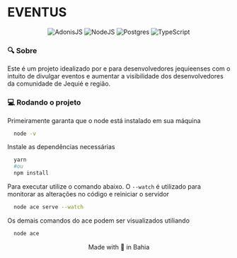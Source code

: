 
# EVENTUS

<div align="center">

![AdonisJS](https://img.shields.io/badge/adonisjs-%23220052.svg?style=for-the-badge&logo=adonisjs&logoColor=white)
![NodeJS](https://img.shields.io/badge/node.js-6DA55F?style=for-the-badge&logo=node.js&logoColor=white)
![Postgres](https://img.shields.io/badge/postgres-%23316192.svg?style=for-the-badge&logo=postgresql&logoColor=white)
![TypeScript](https://img.shields.io/badge/typescript-%23007ACC.svg?style=for-the-badge&logo=typescript&logoColor=white)

</div>

### :mag: Sobre

Este é um projeto idealizado por e para desenvolvedores jequieenses com o intuito de divulgar eventos e aumentar a visibilidade dos desenvolvedores da comunidade de Jequié e região.

### :computer: Rodando o projeto

Primeiramente garanta que o node está instalado em sua máquina

```bash
  node -v
```

Instale as dependências necessárias

```bash
  yarn
  #ou
  npm install
```

Para executar utilize o comando abaixo. O `--watch` é utilizado para monitorar as alterações no código e reiniciar o servidor

```bash
  node ace serve --watch
```

Os demais comandos do ace podem ser visualizados utiliando

```bash
  node ace
```

<div align="center">

Made with <span>&#129505;</span> in Bahia

</div>
